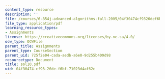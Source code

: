 ```yaml
---
content_type: resource
description: ''
file: /courses/6-854j-advanced-algorithms-fall-2005/04f30474cf9326def6bf71023d4af62c_sol10.pdf
file_type: application/pdf
learning_resource_types:
- Assignments
license: https://creativecommons.org/licenses/by-nc-sa/4.0/
ocw_type: OCWFile
parent_title: Assignments
parent_type: CourseSection
parent_uid: 725f2e04-cada-aedb-a6e0-9d255b409d98
resourcetype: Document
title: sol10.pdf
uid: 04f30474-cf93-26de-f6bf-71023d4af62c
---
```

